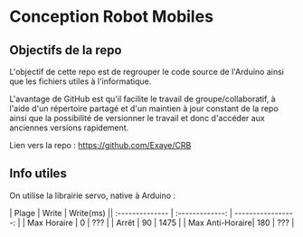 # Conception Robot Mobiles

## Objectifs de la repo
L'objectif de cette repo est de regrouper le code source de l'Arduino ainsi que les fichiers utiles à l'informatique.

L'avantage de GitHub est qu'il facilite le travail de groupe/collaboratif, à l'aide d'un répertoire partagé et d'un maintien à jour constant de la repo ainsi que la possibilité de versionner le travail et donc d'accéder aux anciennes versions rapidement.

Lien vers la  repo : https://github.com/Exaye/CRB

## Info utiles
On utilise la librairie servo, native à Arduino :

|      Plage      |      Write      |      Write(ms)     || :-------------- | :-------------: | -----------------: |
| Max Horaire     | 0               | ???                |
| Arrêt           | 90              | 1475               |
| Max Anti-Horaire| 180             | ???                |
